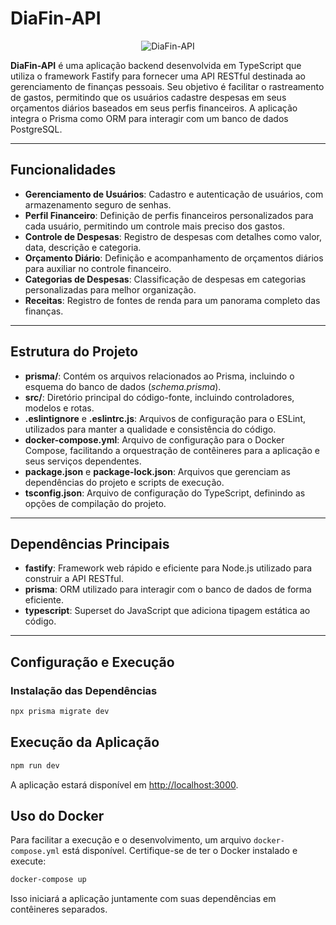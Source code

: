 # DiaFin-API

<p align="center">
  <img src="https://media1.tenor.com/m/kLyqHbWuiQ4AAAAd/dollars-usd.gif" alt="DiaFin-API">
</p>

**DiaFin-API** é uma aplicação backend desenvolvida em TypeScript que utiliza o framework Fastify para fornecer uma API RESTful destinada ao gerenciamento de finanças pessoais. Seu objetivo é facilitar o rastreamento de gastos, permitindo que os usuários cadastre despesas em seus orçamentos diários baseados em seus perfis financeiros. A aplicação integra o Prisma como ORM para interagir com um banco de dados PostgreSQL.

---

## Funcionalidades

- **Gerenciamento de Usuários**: Cadastro e autenticação de usuários, com armazenamento seguro de senhas.  
- **Perfil Financeiro**: Definição de perfis financeiros personalizados para cada usuário, permitindo um controle mais preciso dos gastos.  
- **Controle de Despesas**: Registro de despesas com detalhes como valor, data, descrição e categoria.  
- **Orçamento Diário**: Definição e acompanhamento de orçamentos diários para auxiliar no controle financeiro.  
- **Categorias de Despesas**: Classificação de despesas em categorias personalizadas para melhor organização.  
- **Receitas**: Registro de fontes de renda para um panorama completo das finanças.

---

## Estrutura do Projeto

- **prisma/**: Contém os arquivos relacionados ao Prisma, incluindo o esquema do banco de dados (*schema.prisma*).
- **src/**: Diretório principal do código-fonte, incluindo controladores, modelos e rotas.
- **.eslintignore** e **.eslintrc.js**: Arquivos de configuração para o ESLint, utilizados para manter a qualidade e consistência do código.
- **docker-compose.yml**: Arquivo de configuração para o Docker Compose, facilitando a orquestração de contêineres para a aplicação e seus serviços dependentes.
- **package.json** e **package-lock.json**: Arquivos que gerenciam as dependências do projeto e scripts de execução.
- **tsconfig.json**: Arquivo de configuração do TypeScript, definindo as opções de compilação do projeto.

---

## Dependências Principais

- **fastify**: Framework web rápido e eficiente para Node.js utilizado para construir a API RESTful.
- **prisma**: ORM utilizado para interagir com o banco de dados de forma eficiente.
- **typescript**: Superset do JavaScript que adiciona tipagem estática ao código.

---

## Configuração e Execução

### Instalação das Dependências

```bash
npx prisma migrate dev
```

## Execução da Aplicação

```bash
npm run dev
```

A aplicação estará disponível em [http://localhost:3000](http://localhost:3000).

## Uso do Docker

Para facilitar a execução e o desenvolvimento, um arquivo `docker-compose.yml` está disponível.
Certifique-se de ter o Docker instalado e execute:

```bash
docker-compose up
```

Isso iniciará a aplicação juntamente com suas dependências em contêineres separados.



